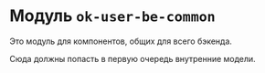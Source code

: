 # Модуль `ok-user-be-common`

Это модуль для компонентов, общих для всего бэкенда.

Сюда должны попасть в первую очередь внутренние модели.
